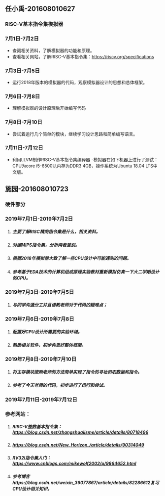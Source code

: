  ## 任小禹-201608010627
 ### RISC-V基本指令集模拟器
 ### 7月1日-7月2日
 - 查阅相关资料，了解模拟器的功能和原理。
 - 查看相关网站，了解RISC-V基本指令集：https://riscv.org/specifications
 ### 7月3日-7月5日
 - 运行2018年版本的模拟器的代码，观察模拟器设计的思想和总体框架。
 ### 7月6日-7月8日
 - 理解模拟器的设计原理后开始编写代码
 ### 7月8日-7月10日
 - 尝试着运行几个简单的模块，继续学习设计思路和简单编写语言。
 ### 7月11日-7月12日
 - 利用LLVM制作RISC-V基本指令集编译器
 -模拟器在如下机器上进行了测试：CPU为core i5-6500U,内存为DDR3 4GB，操作系统为Ubuntu 18.04 LTS中文版。
 
  
 
 ## 施园-201608010723
 ### 硬件部分
 ### 2019年7月1日-2019年7月2日
 1. ##### 主要了解RISC精简指令集是什么，相关资料。
 2. ##### 对照MIPS指令集，分析两者差别。
 3. ##### 根据2018年模拟器大致了解一些CPU设计中可能遇到的问题。
 4. ##### 参考基于EDA技术的计算机组成原理实验教材重新模拟仿真一下大二学期设计的CPU。
 ### 2019年7月3日-2019年7月5日
 1. ##### 与同学沟通分工并且请教老师对于代码的疑难点；
 ### 2019年7月6日-2019年7月8日
 1. ##### 配置好CPU设计所需要的实验环境。
 2. ##### 熟悉相关软件，初步构思好整体框架。
 ### 2019年7月8日-2019年7月10日
 1. ##### 将主存模块按照老师的方法简单实现了指令的寻址和取数据和指令。
 2. ##### 参考了今天老师的代码，初步进行了运行和尝试。
 ### 2019年7月11日-2019年7月12日
 
 
 ### 参考网站：
  1. ##### RISC-V整数基本指令集： https://blog.csdn.net/zhangshuaiisme/article/details/80718496
  2. ##### https://blog.csdn.net/New_Horizon_/article/details/90314049
  3. ##### RV32I指令集入门：https://www.cnblogs.com/mikewolf2002/p/9864652.html
  4. ##### 参考博客https://blog.csdn.net/weixin_36077867/article/details/82286612复习CPU设计相关知识。
